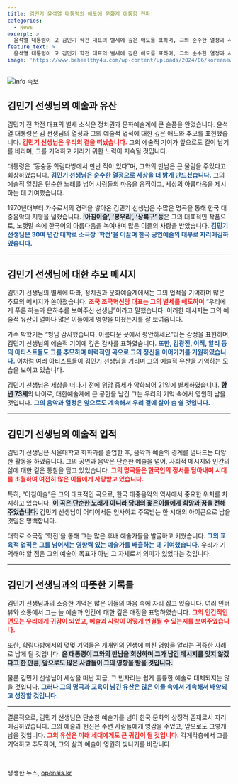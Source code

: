 ```yaml
---
title: 김민기 윤석열 대통령의 애도에 문화계 애통함 전파!
categories:
  - News
excerpt: >
  윤석열 대통령이 고 김민기 학전 대표의 별세에 깊은 애도를 표하며, 그의 순수한 열정과 사랑을 기억하길 바란다고 전했습니다. 정치권과 문화예술계의 추모가 이어지며, 고인의 명곡과 업적이 회자되고 있습니다.
feature_text: >
  윤석열 대통령이 고 김민기 학전 대표의 별세에 깊은 애도를 표하며, 그의 순수한 열정과 사랑을 기억하길 바란다고 전했습니다. 정치권과 문화예술계의 추모가 이어지며, 고인의 명곡과 업적이 회자되고 있습니다.
image: 'https://www.behealthy4u.com/wp-content/uploads/2024/06/koreanews.jpg'
---
```


<p><img src="https://www.behealthy4u.com/wp-content/uploads/2024/06/koreanews.jpg" alt="info 속보" /></p>

<h2 data-ke-size="size26">김민기 선생님의 예술과 유산</h2>

<p data-ke-size="size16">김민기 전 학전 대표의 별세 소식은 정치권과 문화예술계에 큰 슬픔을 안겼습니다. 윤석열 대통령은 김 선생님의 열정과 그의 예술적 업적에 대한 깊은 애도와 추모를 표현했습니다. <b><span style="color: #ee2323;">김민기 선생님은 우리의 곁을 떠났습니다.</span></b> 그의 예술적 기여가 앞으로도 길이 남기를 바라며, 그를 기억하고 기리기 위한 노력이 지속될 것입니다.</p>

<p data-ke-size="size16">대통령은 “동숭동 학림다방에서 만난 적이 있다”며, 그와의 만남은 큰 울림을 주었다고 회상하였습니다. <b><span style="color: #1a5490;">김민기 선생님은 순수한 열정으로 세상을 더 밝게 만드셨습니다.</span></b> 그의 예술적 열정은 단순한 노래를 넘어 사람들의 마음을 움직이고, 세상의 아름다움을 제시하는 데 기여했습니다.</p>

<p data-ke-size="size16">1970년대부터 가수로서의 경력을 쌓아온 김민기 선생님은 수많은 명곡을 통해 한국 대중음악의 지평을 넓혔습니다. <b><span style="background-color: #21538527;">‘아침이슬’, ‘봉우리’, ‘상록구’ 등</span></b>은 그의 대표적인 작품으로, 노랫말 속에 한국어의 아름다움을 녹여내며 많은 이들의 사랑을 받았습니다. <b><span style="color: #1a5490;">김민기 선생님은 30여 년간 대학로 소극장 '학전'을 이끌며 한국 공연예술의 대부로 자리매김하였습니다.</span></b></p>

<hr>

<h2 data-ke-size="size26">김민기 선생님에 대한 추모 메시지</h2>

<p data-ke-size="size16">김민기 선생님의 별세에 따라, 정치권과 문화예술계에서는 그의 업적을 기억하며 많은 추모의 메시지가 쏟아졌습니다. <b><span style="color: #ee2323;">조국 조국혁신당 대표는 그의 별세를 애도하며</span></b> “우리에게 푸른 하늘과 은하수를 보여주신 선생님”이라고 말했습니다. 이러한 메시지는 그의 예술적 유산이 얼마나 많은 이들에게 영향을 미쳤는지를 잘 보여줍니다.</p>

<p data-ke-size="size16">가수 박학기는 “형님 감사했습니다. 아름다운 곳에서 평안하세요”라는 감정을 표현하며, 김민기 선생님의 예술적 기여에 깊은 감사를 표하였습니다. <b><span style="color: #1a5490;">또한, 김광진, 이적, 알리 등의 아티스트들도 그를 추모하며 매력적인 곡으로 그의 정신을 이어가기를 기원하였습니다.</span></b> 이처럼 여러 아티스트들이 김민기 선생님을 기리며 그의 예술적 유산을 기억하는 모습을 보이고 있습니다.</p>

<p data-ke-size="size16">김민기 선생님은 세상을 떠나기 전에 위암 증세가 악화되어 21일에 별세하였습니다. <b><span style="background-color: #21538527;">향년 73세</span></b>의 나이로, 대한예술계에 큰 공헌을 남긴 그는 우리의 기억 속에서 영원히 남을 것입니다. <b><span style="color: #1a5490;">그의 음악과 열정은 앞으로도 계속해서 우리 곁에 살아 숨 쉴 것입니다.</span></b></p>

<hr>

<h2 data-ke-size="size26">김민기 선생님의 예술적 업적</h2>

<p data-ke-size="size16">김민기 선생님은 서울대학교 회화과를 졸업한 후, 음악과 예술의 경계를 넘나드는 다양한 활동을 하였습니다. 그의 공연과 음악은 단순한 예술을 넘어, 사회적 메시지와 인간의 삶에 대한 깊은 통찰을 담고 있었습니다. <b><span style="color: #ee2323;">그의 명곡들은 한국인의 정서를 담아내며 시대를 초월하여 여전히 많은 이들에게 사랑받고 있습니다.</span></b></p>

<p data-ke-size="size16">특히, “아침이슬”은 그의 대표적인 곡으로, 한국 대중음악의 역사에서 중요한 위치를 차지하고 있습니다. <b><span style="background-color: #21538527;">이 곡은 단순한 노래가 아니라 당대의 젊은이들에게 희망과 꿈을 전해 주었습니다.</span></b> 김민기 선생님이 어디어서든 인사하고 주목받는 한 시대의 아이콘으로 남을 것임은 명백합니다.</p>

<p data-ke-size="size16">대학로 소극장 '학전'을 통해 그는 많은 후배 예술가들을 발굴하고 키웠습니다. <b><span style="color: #1a5490;">그의 교육적 업적은 그를 넘어서는 영향력 있는 예술가를 배출하는 데 기여했습니다.</span></b> 우리가 기억해야 할 점은 그의 예술이 목표가 아닌 그 자체로서 의미가 있었다는 것입니다.</p>

<hr>

<h2 data-ke-size="size26">김민기 선생님과의 따뜻한 기록들</h2>

<p data-ke-size="size16">김민기 선생님과의 소중한 기억은 많은 이들의 마음 속에 자리 잡고 있습니다. 여러 인터뷰와 소통에서 그는 늘 예술과 인간에 대한 깊은 애정을 표명하였습니다. <b><span style="color: #ee2323;">그의 인간적인 면모는 우리에게 귀감이 되었고, 예술과 사람이 어떻게 연결될 수 있는지를 보여주었습니다.</span></b></p>

<p data-ke-size="size16">또한, 학림다방에서의 몇몇 기억들은 개개인의 인생에 미친 영향을 알리는 귀중한 사례로 남게 될 것입니다. <b><span style="background-color: #21538527;">윤 대통령이 그와의 만남을 회상하며 그가 남긴 메시지를 잊지 않겠다고 한 만큼, 앞으로도 많은 사람들이 그의 영향을 받을 것입니다.</span></b></p>

<p data-ke-size="size16">물론 김민기 선생님이 세상을 떠난 지금, 그 빈자리는 쉽게 훌륭한 예술로 대체되지는 않을 것입니다. <b><span style="color: #1a5490;">그러나 그의 명곡과 교육이 남긴 유산은 많은 이들 속에서 계속해서 배양되고 성장할 것입니다.</span></b></p>

<hr>

<p data-ke-size="size16">결론적으로, 김민기 선생님은 단순한 예술가를 넘어 한국 문화의 상징적 존재로서 자리매김하였습니다. 그의 예술과 헌신은 주변 사람들에게 영감을 주었고, 앞으로도 그렇게 남을 것입니다. <b><span style="color: #ee2323;">그의 유산은 미래 세대에게도 큰 귀감이 될 것입니다.</span></b> 각계각층에서 그를 기억하고 추모하며, 그의 삶과 예술이 영원히 빛나기를 바랍니다.</p>

<p data-ke-size="size16">&nbsp;</p>
생생한 뉴스, <a href="https://opensis.kr" rel="dofollow">opensis.kr</a>


